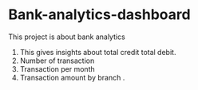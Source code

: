 # Bank-analytics-dashboard
This project is about bank analytics 
1. This gives insights about total credit total debit.
2. Number of transaction 
3. Transaction per month
4. Transaction amount by branch .

